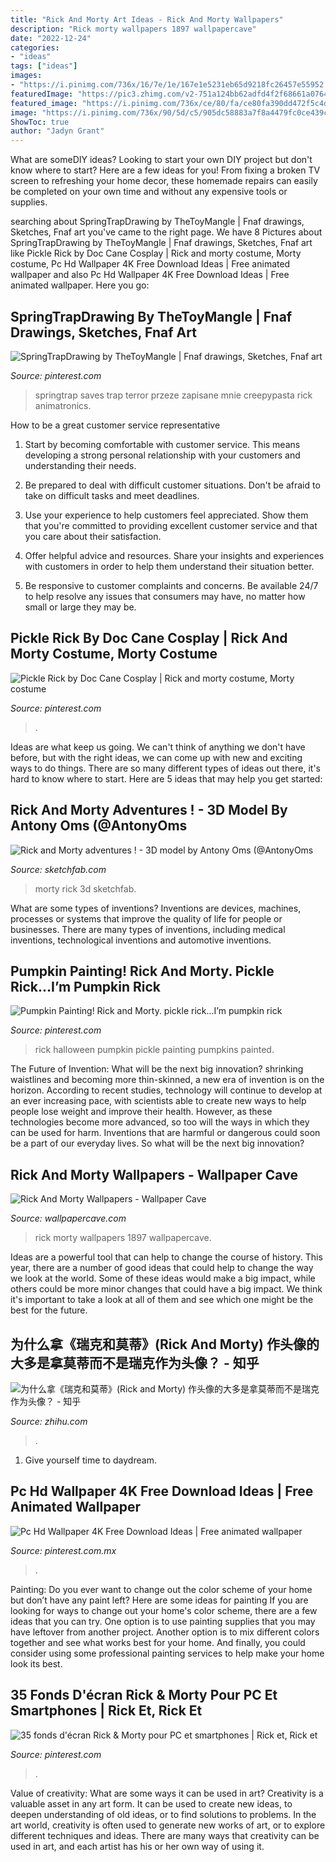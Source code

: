 ```yaml
---
title: "Rick And Morty Art Ideas - Rick And Morty Wallpapers"
description: "Rick morty wallpapers 1897 wallpapercave"
date: "2022-12-24"
categories:
- "ideas"
tags: ["ideas"]
images:
- "https://i.pinimg.com/736x/16/7e/1e/167e1e5231eb65d9218fc26457e55952.jpg"
featuredImage: "https://pic3.zhimg.com/v2-751a124bb62adfd4f2f68661a076402f_r.jpg?source=1940ef5c"
featured_image: "https://i.pinimg.com/736x/ce/80/fa/ce80fa390dd472f5c4d21c4524b760b6.jpg"
image: "https://i.pinimg.com/736x/90/5d/c5/905dc58883a7f8a4479fc0ce439c5ff9.jpg"
ShowToc: true
author: "Jadyn Grant"
---
```



What are someDIY ideas?
Looking to start your own DIY project but don't know where to start? Here are a few ideas for you! From fixing a broken TV screen to refreshing your home decor, these homemade repairs can easily be completed on your own time and without any expensive tools or supplies.

	

		
searching about SpringTrapDrawing by TheToyMangle | Fnaf drawings, Sketches, Fnaf art you've came to the right page. We have 8 Pictures about SpringTrapDrawing by TheToyMangle | Fnaf drawings, Sketches, Fnaf art like Pickle Rick by Doc Cane Cosplay | Rick and morty costume, Morty costume, Pc Hd Wallpaper 4K Free Download Ideas | Free animated wallpaper and also Pc Hd Wallpaper 4K Free Download Ideas | Free animated wallpaper. Here you go:
		
    
## SpringTrapDrawing By TheToyMangle | Fnaf Drawings, Sketches, Fnaf Art

<img loading=lazy src="https://i.pinimg.com/736x/90/5d/c5/905dc58883a7f8a4479fc0ce439c5ff9.jpg" onerror="this.onerror=null;this.src='https://tse2.mm.bing.net/th?id=OIP.jMG3ShhOu2vhBZ3quM00LgAAAA&amp;pid=15.1';" alt="SpringTrapDrawing by TheToyMangle | Fnaf drawings, Sketches, Fnaf art">

_Source: pinterest.com_

>springtrap saves trap terror przeze zapisane mnie creepypasta rick animatronics. 

	

How to be a great customer service representative
1. Start by becoming comfortable with customer service. This means developing a strong personal relationship with your customers and understanding their needs.
2. Be prepared to deal with difficult customer situations. Don't be afraid to take on difficult tasks and meet deadlines.

3. Use your experience to help customers feel appreciated. Show them that you're committed to providing excellent customer service and that you care about their satisfaction.

4. Offer helpful advice and resources. Share your insights and experiences with customers in order to help them understand their situation better.

5. Be responsive to customer complaints and concerns. Be available 24/7 to help resolve any issues that consumers may have, no matter how small or large they may be.

    
## Pickle Rick By Doc Cane Cosplay | Rick And Morty Costume, Morty Costume

<img loading=lazy src="https://i.pinimg.com/736x/b3/d9/a0/b3d9a01f2b1d75e000052cbe874d0e81.jpg" onerror="this.onerror=null;this.src='https://tse1.mm.bing.net/th?id=OIP.3hB0UVPry1C1kj0WKbz52QHaJP&amp;pid=15.1';" alt="Pickle Rick by Doc Cane Cosplay | Rick and morty costume, Morty costume">

_Source: pinterest.com_

>. 

	

Ideas are what keep us going. We can't think of anything we don't have before, but with the right ideas, we can come up with new and exciting ways to do things. There are so many different types of ideas out there, it's hard to know where to start. Here are 5 ideas that may help you get started: 

    
## Rick And Morty Adventures ! - 3D Model By Antony Oms (@AntonyOms

<img loading=lazy src="https://media.sketchfab.com/models/b8bfb30365b94e9382dea86278ba2268/thumbnails/767e26cb8e364a3bb6d8b25f312ada7d/20e1daa0b9614220a950f21327f37df3.jpeg" onerror="this.onerror=null;this.src='https://tse2.mm.bing.net/th?id=OIP.ASvq-A48qVZF1SMY_KxUJAHaEK&amp;pid=15.1';" alt="Rick and Morty adventures ! - 3D model by Antony Oms (@AntonyOms">

_Source: sketchfab.com_

>morty rick 3d sketchfab. 

	

What are some types of inventions?
Inventions are devices, machines, processes or systems that improve the quality of life for people or businesses. There are many types of inventions, including medical inventions, technological inventions and automotive inventions.

    
## Pumpkin Painting! Rick And Morty. Pickle Rick...I’m Pumpkin Rick

<img loading=lazy src="https://i.pinimg.com/736x/ce/80/fa/ce80fa390dd472f5c4d21c4524b760b6.jpg" onerror="this.onerror=null;this.src='https://tse2.mm.bing.net/th?id=OIP.xrl3FF3ZHAu0apBVhOQg2QHaNL&amp;pid=15.1';" alt="Pumpkin Painting! Rick and Morty. pickle rick...I’m pumpkin rick">

_Source: pinterest.com_

>rick halloween pumpkin pickle painting pumpkins painted. 

	

The Future of Invention: What will be the next big innovation?
shrinking waistlines and becoming more thin-skinned, a new era of invention is on the horizon. According to recent studies, technology will continue to develop at an ever increasing pace, with scientists able to create new ways to help people lose weight and improve their health. 
However, as these technologies become more advanced, so too will the ways in which they can be used for harm. Inventions that are harmful or dangerous could soon be a part of our everyday lives. So what will be the next big innovation?

    
## Rick And Morty Wallpapers - Wallpaper Cave

<img loading=lazy src="https://wallpapercave.com/wp/wp1822783.jpg" onerror="this.onerror=null;this.src='https://tse1.mm.bing.net/th?id=OIP.vd7AM9diwInKp3T6VO5gAgHaD7&amp;pid=15.1';" alt="Rick And Morty Wallpapers - Wallpaper Cave">

_Source: wallpapercave.com_

>rick morty wallpapers 1897 wallpapercave. 

	

Ideas are a powerful tool that can help to change the course of history. This year, there are a number of good ideas that could help to change the way we look at the world. Some of these ideas would make a big impact, while others could be more minor changes that could have a big impact. We think it's important to take a look at all of them and see which one might be the best for the future.

    
## 为什么拿《瑞克和莫蒂》(Rick And Morty) 作头像的大多是拿莫蒂而不是瑞克作为头像？ - 知乎

<img loading=lazy src="https://pic3.zhimg.com/v2-751a124bb62adfd4f2f68661a076402f_r.jpg?source=1940ef5c" onerror="this.onerror=null;this.src='https://tse3.mm.bing.net/th?id=OIP.mkbDOQbZeS1OwarPhGjH-AHaLG&amp;pid=15.1';" alt="为什么拿《瑞克和莫蒂》(Rick and Morty) 作头像的大多是拿莫蒂而不是瑞克作为头像？ - 知乎">

_Source: zhihu.com_

>. 

	

1. Give yourself time to daydream.

    
## Pc Hd Wallpaper 4K Free Download Ideas | Free Animated Wallpaper

<img loading=lazy src="https://i.pinimg.com/736x/16/7e/1e/167e1e5231eb65d9218fc26457e55952.jpg" onerror="this.onerror=null;this.src='https://tse1.mm.bing.net/th?id=OIP.QyknTZDtvj7ldmQyHg-CIQHaEK&amp;pid=15.1';" alt="Pc Hd Wallpaper 4K Free Download Ideas | Free animated wallpaper">

_Source: pinterest.com.mx_

>. 

	

Painting: Do you ever want to change out the color scheme of your home but don’t have any paint left? Here are some ideas for painting
If you are looking for ways to change out your home's color scheme, there are a few ideas that you can try. One option is to use painting supplies that you may have leftover from another project. Another option is to mix different colors together and see what works best for your home. And finally, you could consider using some professional painting services to help make your home look its best.

    
## 35 Fonds D&#039;écran Rick &amp; Morty Pour PC Et Smartphones | Rick Et, Rick Et

<img loading=lazy src="https://i.pinimg.com/736x/99/c3/77/99c377276f7903125404398d612bb610.jpg" onerror="this.onerror=null;this.src='https://tse2.mm.bing.net/th?id=OIP.uTBaNOpPufO_B9vCVX1KPgHaLH&amp;pid=15.1';" alt="35 fonds d&#039;écran Rick &amp; Morty pour PC et smartphones | Rick et, Rick et">

_Source: pinterest.com_

>. 

	

Value of creativity: What are some ways it can be used in art?
Creativity is a valuable asset in any art form. It can be used to create new ideas, to deepen understanding of old ideas, or to find solutions to problems. In the art world, creativity is often used to generate new works of art, or to explore different techniques and ideas. There are many ways that creativity can be used in art, and each artist has his or her own way of using it.

